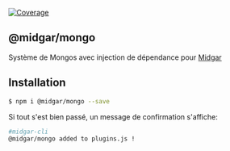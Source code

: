 [![Coverage](https://sonar.midgar.io/api/project_badges/measure?project=Midgar_Mongo&metric=coverage)](https://sonar.midgar.io/dashboard?id=Midgar_Mongo)

## @midgar/mongo

Système de Mongos avec injection de dépendance pour [Midgar](https://github.com/midgarjs/midgar)

## Installation

```sh
$ npm i @midgar/mongo --save
```
Si tout s'est bien passé, un message de confirmation s'affiche:

```sh
#midgar-cli
@midgar/mongo added to plugins.js !
```
